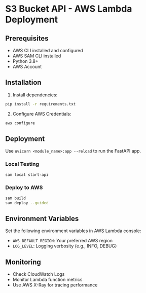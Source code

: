 # S3 Bucket API - AWS Lambda Deployment

## Prerequisites
- AWS CLI installed and configured
- AWS SAM CLI installed
- Python 3.8+
- AWS Account

## Installation

1. Install dependencies:
```bash
pip install -r requirements.txt
```

2. Configure AWS Credentials:
```bash
aws configure
```

## Deployment
Use `uvicorn <module_name>:app --reload` to run the FastAPI app.
### Local Testing
```bash
sam local start-api
```

### Deploy to AWS
```bash
sam build
sam deploy --guided
```

## Environment Variables
Set the following environment variables in AWS Lambda console:
- `AWS_DEFAULT_REGION`: Your preferred AWS region
- `LOG_LEVEL`: Logging verbosity (e.g., INFO, DEBUG)

## Monitoring
- Check CloudWatch Logs
- Monitor Lambda function metrics
- Use AWS X-Ray for tracing performance
